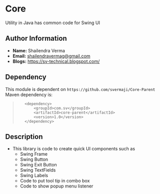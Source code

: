 # Core
Utility in Java has common code for Swing UI

## Author Information<br>
* **Name:** Shailendra Verma
* **Email:** shailendravermag@gmail.com
* **Blogs:** https://sv-technical.blogspot.com/

## Dependency<br>
This module is dependent on `https://github.com/svermaji/Core-Parent` <br>
Maven dependency is:
>        <dependency>
>            <groupId>com.sv</groupId>
>            <artifactId>core-parent</artifactId>
>            <version>1.0</version>
>        </dependency>


## Description<br>
* This library is code to create quick UI components such as
    * Swing Frame
    * Swing Button
    * Swing Exit Button
    * Swing TextFields
    * Swing Labels
    * Code to put tool tip in combo box
    * Code to show popup menu listener
